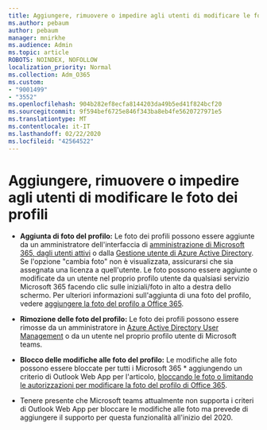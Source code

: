 ```yaml
---
title: Aggiungere, rimuovere o impedire agli utenti di modificare le foto dei profili
ms.author: pebaum
author: pebaum
manager: mnirkhe
ms.audience: Admin
ms.topic: article
ROBOTS: NOINDEX, NOFOLLOW
localization_priority: Normal
ms.collection: Adm_O365
ms.custom:
- "9001499"
- "3552"
ms.openlocfilehash: 904b282ef8ecfa8144203da49b5ed41f824bcf20
ms.sourcegitcommit: 9f594bef6725e846f343ba8eb4fe5620727971e5
ms.translationtype: MT
ms.contentlocale: it-IT
ms.lasthandoff: 02/22/2020
ms.locfileid: "42564522"
---
```

# <a name="add-remove-or-prevent-users-from-changing-profile-photos"></a>Aggiungere, rimuovere o impedire agli utenti di modificare le foto dei profili

- **Aggiunta di foto del profilo:** Le foto dei profili possono essere aggiunte da un amministratore dell'interfaccia di [amministrazione di Microsoft 365, dagli utenti attivi](https://admin.microsoft.com/Adminportal/Home?source=applauncher#/users) o dalla [Gestione utente di Azure Active Directory](https://portal.azure.com/#blade/Microsoft_AAD_IAM/UsersManagementMenuBlade/AllUsers).  Se l'opzione "cambia foto" non è visualizzata, assicurarsi che sia assegnata una licenza a quell'utente. Le foto possono essere aggiunte o modificate da un utente nel proprio profilo utente da qualsiasi servizio Microsoft 365 facendo clic sulle iniziali/foto in alto a destra dello schermo. Per ulteriori informazioni sull'aggiunta di una foto del profilo, vedere [aggiungere la foto del profilo a Office 365](https://support.office.com/article/add-your-profile-photo-to-office-365-2eaf93fd-b3f1-43b9-9cdc-bdcd548435b7).

- **Rimozione delle foto del profilo:** Le foto dei profili possono essere rimosse da un amministratore in [Azure Active Directory User Management](https://portal.azure.com/#blade/Microsoft_AAD_IAM/UsersManagementMenuBlade/AllUsers) o da un utente nel proprio profilo utente di Microsoft teams.

- **Blocco delle modifiche alle foto del profilo:** Le modifiche alle foto possono essere bloccate per tutti i Microsoft 365 * aggiungendo un criterio di Outlook Web App per l'articolo, [bloccando le foto o limitando le autorizzazioni per modificare la foto del profilo di Office 365](https://answers.microsoft.com/en-us/msoffice/forum/msoffice_o365admin-mso_manage/locking-photos-or-restricting-permissions-to/1d19ae4f-de5d-4c3d-a0ad-4b8b8ac32e3d).

* Tenere presente che Microsoft teams attualmente non supporta i criteri di Outlook Web App per bloccare le modifiche alle foto ma prevede di aggiungere il supporto per questa funzionalità all'inizio del 2020.
